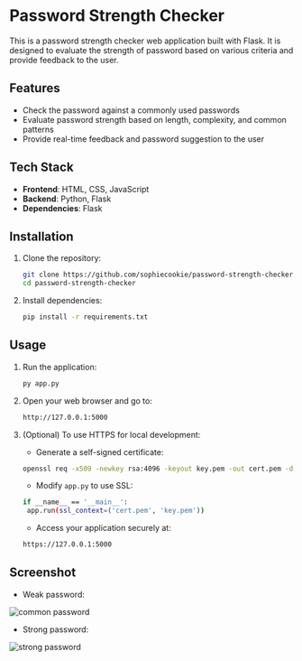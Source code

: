 # Password Strength Checker

This is a password strength checker web application built with Flask. It is designed to evaluate the strength of password based on various criteria and provide feedback to the user.

## Features

- Check the password against a commonly used passwords
- Evaluate password strength based on length, complexity, and common patterns
- Provide real-time feedback and password suggestion to the user

## Tech Stack

- **Frontend**: HTML, CSS, JavaScript
- **Backend**: Python, Flask
- **Dependencies**: Flask

## Installation

1. Clone the repository:
   ```bash
   git clone https://github.com/sophiecookie/password-strength-checker.git
   cd password-strength-checker
2. Install dependencies:
   ```bash
   pip install -r requirements.txt

## Usage

1. Run the application:
   ```bash
   py app.py
2. Open your web browser and go to:
   ```bash
   http://127.0.0.1:5000
3. (Optional) To use HTTPS for local development:
   
   - Generate a self-signed certificate:
   ```bash
   openssl req -x509 -newkey rsa:4096 -keyout key.pem -out cert.pem -days 365 -nodes
   ```
   - Modify `app.py` to use SSL:
   ```bash
   if __name__ == '__main__':
    app.run(ssl_context=('cert.pem', 'key.pem'))
   ```
   - Access your application securely at:
   ```bash
   https://127.0.0.1:5000

## Screenshot
- Weak password:
  
![common password](https://i.imgur.com/8wTijyq.gif)

- Strong password:

![strong password](https://i.imgur.com/B3NFn9R.gif)
